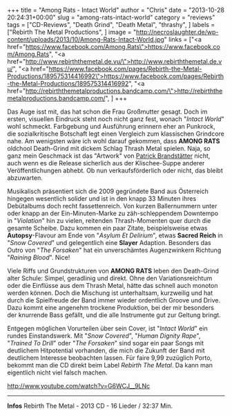 +++
title = "Among Rats - Intact World"
author = "Chris"
date = "2013-10-28 20:24:31+00:00"
slug = "among-rats-intact-world"
category = "reviews"
tags = ["CD-Reviews", "Death Grind", "Death Metal", "thrashy", ]
labels = ["Rebirth The Metal Productions", ]
image = "http://necroslaughter.de/wp-content/uploads/2013/10/Among-Rats-Intact-World.jpg"
links = ["<a href=\"https://www.facebook.com/Among.Rats\">https://www.facebook.com/Among.Rats</a>", "<a href=\"http://www.rebirththemetal.de.vu/\">http://www.rebirththemetal.de.vu/</a>", "<a href=\"https://www.facebook.com/pages/Rebirth-the-Metal-Productions/189575314416992\">https://www.facebook.com/pages/Rebirth-the-Metal-Productions/189575314416992</a>", "<a href=\"http://rebirththemetalproductions.bandcamp.com/\">http://rebirththemetalproductions.bandcamp.com/</a>", ]
+++

Das Auge isst mit, das hat schon die Frau Großmutter gesagt. Doch im ersten, visuellen Eindruck steht noch nicht ganz fest, wonach "_Intact World_" wohl schmeckt. Farbgebung und Ausführung erinnern eher an Punkrock, die sozialkritische Botschaft legt einen Vergleich zum klassischen Grindcore nahe. Am wenigsten wäre ich wohl darauf gekommen, dass **AMONG RATS** oldchool Death-Grind mit dickem Schlag Thrash Metal spielen. Naja, so ganz mein Geschmack ist das "Artwork" von <a href="https://www.facebook.com/P13PB">Patrick Brandstätter</a> nicht, auch wenn es die Release sicherlich aus der Klischee-Suppe anderer Veröffentlichungen abhebt. Ob nun verkaufsförderlich oder nicht, das bleibt abzuwarten.

Musikalisch präsentiert sich die 2009 gegründete Band aus Österreich hingegen wesentlich solider und ist in den knapp 33 Minuten ihres Debütalbums doch recht fassettenreich. Von kurzen Ballernummern unter oder knapp an der Ein-Minuten-Marke zu zäh-schleppendem Downtempo in "_Violation_" hin zu vielen, reitenden Thrash-Momenten quer durch die gesamte Scheibe. Dazu kommen ein paar Zitate, beispielsweise etwas **Autopsy**-Flavour am Ende von "_Asylum Et Delirium_", etwas **Sacred Reich** in "_Snow Covered_" und gelegentlich eine **Slayer** Adaption. Besonders das Outro von "_The Forsaken_" hat ein unverschämtes Augenzwinkern Richtung "_Raining Blood_". Nice!

Viele Riffs und Grundstrukturen von **AMONG RATS** leben den Death-Grind alter Schule: Simpel, geradlinig und direkt. Ohne den Variationsreichtum oder die Einflüsse aus dem Thrash Metal, hätte das schnell auch monoton werden können. Doch die Mischung ist unterhaltsam, kurzweilig und hat durch die Spielfreude der Band immer wieder ordentlich Groove und Drive. Dazu kommt eine angenehm trockene Produktion, bei der mir besonders der knurrende Bass gefällt, und die alle Instrumente gut zur Geltung bringt.

Entgegen möglichen Vorurteilen über sein Cover, ist "_Intact World_" ein rundes Einstandswerk. Mit "_Snow Covered_", "_Human Dignity Rape_", "_Trained To Drill_" oder "_The Forsaken_" sind sogar ein paar Songs mit deutlichem Hitpotential vorhanden, die mich die Zukunft der Band mit deutlichem Interesse beobachten lassen. Für faire 9,99 zuzüglich Porto, bekommt man die CD direkt beim Label _Rebirth The Metal_. Da kann man eigentlich nicht viel falsch machen.

http://www.youtube.com/watch?v=G6WCJ__9LNc



---
**Infos**
Rebirth The Metal - 2013
CD - 16 Lieder / 32:37 Min.
